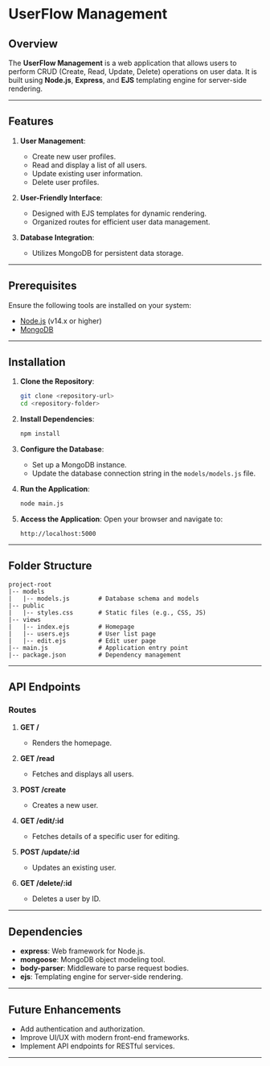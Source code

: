 # UserFlow Management

## Overview
The **UserFlow Management** is a web application that allows users to perform CRUD (Create, Read, Update, Delete) operations on user data. It is built using **Node.js**, **Express**, and **EJS** templating engine for server-side rendering.

---

## Features

1. **User Management**:
   - Create new user profiles.
   - Read and display a list of all users.
   - Update existing user information.
   - Delete user profiles.

2. **User-Friendly Interface**:
   - Designed with EJS templates for dynamic rendering.
   - Organized routes for efficient user data management.

3. **Database Integration**:
   - Utilizes MongoDB for persistent data storage.

---

## Prerequisites

Ensure the following tools are installed on your system:
- [Node.js](https://nodejs.org/) (v14.x or higher)
- [MongoDB](https://www.mongodb.com/)

---

## Installation

1. **Clone the Repository**:
   ```bash
   git clone <repository-url>
   cd <repository-folder>
   ```

2. **Install Dependencies**:
   ```bash
   npm install
   ```

3. **Configure the Database**:
   - Set up a MongoDB instance.
   - Update the database connection string in the `models/models.js` file.

4. **Run the Application**:
   ```bash
   node main.js
   ```

5. **Access the Application**:
   Open your browser and navigate to:
   ```
   http://localhost:5000
   ```

---

## Folder Structure
```
project-root
|-- models
|   |-- models.js        # Database schema and models
|-- public
|   |-- styles.css       # Static files (e.g., CSS, JS)
|-- views
|   |-- index.ejs        # Homepage
|   |-- users.ejs        # User list page
|   |-- edit.ejs         # Edit user page
|-- main.js              # Application entry point
|-- package.json         # Dependency management
```

---

## API Endpoints

### Routes

1. **GET /**
   - Renders the homepage.

2. **GET /read**
   - Fetches and displays all users.

3. **POST /create**
   - Creates a new user.

4. **GET /edit/:id**
   - Fetches details of a specific user for editing.

5. **POST /update/:id**
   - Updates an existing user.

6. **GET /delete/:id**
   - Deletes a user by ID.

---

## Dependencies

- **express**: Web framework for Node.js.
- **mongoose**: MongoDB object modeling tool.
- **body-parser**: Middleware to parse request bodies.
- **ejs**: Templating engine for server-side rendering.

---

## Future Enhancements

- Add authentication and authorization.
- Improve UI/UX with modern front-end frameworks.
- Implement API endpoints for RESTful services.

---


